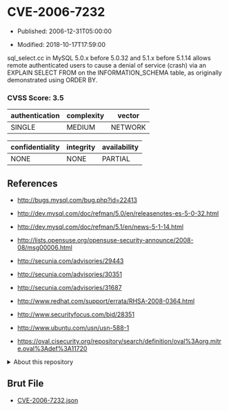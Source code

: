 # CVE-2006-7232

- Published: 2006-12-31T05:00:00

- Modified: 2018-10-17T17:59:00

sql_select.cc in MySQL 5.0.x before 5.0.32 and 5.1.x before 5.1.14 allows remote authenticated users to cause a denial of service (crash) via an EXPLAIN SELECT FROM on the INFORMATION_SCHEMA table, as originally demonstrated using ORDER BY.

### CVSS Score: **3.5**

| authentication | complexity | vector |
| --- | --- | --- |
| SINGLE | MEDIUM | NETWORK |

| confidentiality | integrity | availability |
| --- | --- | --- |
| NONE | NONE | PARTIAL |

## References

* http://bugs.mysql.com/bug.php?id=22413

* http://dev.mysql.com/doc/refman/5.0/en/releasenotes-es-5-0-32.html

* http://dev.mysql.com/doc/refman/5.1/en/news-5-1-14.html

* http://lists.opensuse.org/opensuse-security-announce/2008-08/msg00006.html

* http://secunia.com/advisories/29443

* http://secunia.com/advisories/30351

* http://secunia.com/advisories/31687

* http://www.redhat.com/support/errata/RHSA-2008-0364.html

* http://www.securityfocus.com/bid/28351

* http://www.ubuntu.com/usn/usn-588-1

* https://oval.cisecurity.org/repository/search/definition/oval%3Aorg.mitre.oval%3Adef%3A11720

<details>
<summary>About this repository</summary> 

  This repository is part of the project [Live Hack CVE](https://github.com/Live-Hack-CVE). Main website can be found [www.live-hack.org](https://www.live-hack.org) 
  
  Made by [Sn0wAlice](https://github.com/Sn0wAlice) for the people that care about security and need to have a feed of the latest CVEs. Hope you enjoy it, don't forget to star the repo and follow me on [Twitter](https://twitter.com/Sn0wAlice) and [Github](https://github.com/Sn0wAlice). And that is my [personnal website](https://www.alice-snow.me/)

  - [Home Page](https://github.com/Live-Hack-CVE)
  - [Framework](https://github.com/Live-Hack-CVE/cve-framework)
  - [CVE database](https://github.com/Live-Hack-CVE/full_database)
  - [Changelog](https://github.com/Live-Hack-CVE/Changelog)
</details>

## Brut File

* [CVE-2006-7232.json](https://raw.githubusercontent.com/Live-Hack-CVE/full_database/main/cves/2006/CVE-2006-7232.json)

